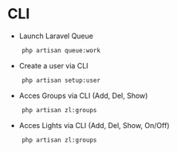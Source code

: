 # CLI

* Launch Laravel Queue
```bash
    php artisan queue:work
```

* Create a user via CLI
```bash
    php artisan setup:user
```

* Acces Groups via CLI (Add, Del, Show)
```bash
    php artisan zl:groups
```

* Acces Lights via CLI (Add, Del, Show, On/Off)
```bash
    php artisan zl:groups
```
